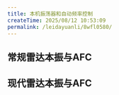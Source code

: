```yaml
---
title: 本机振荡器和自动频率控制
createTime: 2025/08/12 10:53:09
permalink: /leidayuanli/8wfl0580/
---
```

## **常规雷达本振与AFC**

## **现代雷达本振与AFC**